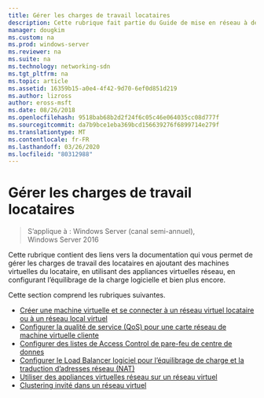 ```yaml
---
title: Gérer les charges de travail locataires
description: Cette rubrique fait partie du Guide de mise en réseau à définition logicielle sur la gestion des charges de travail client et des réseaux virtuels dans Windows Server 2016.
manager: dougkim
ms.custom: na
ms.prod: windows-server
ms.reviewer: na
ms.suite: na
ms.technology: networking-sdn
ms.tgt_pltfrm: na
ms.topic: article
ms.assetid: 16359b15-a0e4-4f42-9d70-6ef0d851d219
ms.author: lizross
author: eross-msft
ms.date: 08/26/2018
ms.openlocfilehash: 9518bab68b2d2f24f6c05c46e064035cc08d777f
ms.sourcegitcommit: da7b9bce1eba369bcd156639276f6899714e279f
ms.translationtype: MT
ms.contentlocale: fr-FR
ms.lasthandoff: 03/26/2020
ms.locfileid: "80312988"
---
```

# <a name="manage-tenant-workloads"></a>Gérer les charges de travail locataires

>S’applique à : Windows Server (canal semi-annuel), Windows Server 2016

Cette rubrique contient des liens vers la documentation qui vous permet de gérer les charges de travail des locataires en ajoutant des machines virtuelles du locataire, en utilisant des appliances virtuelles réseau, en configurant l’équilibrage de la charge logicielle et bien plus encore.

Cette section comprend les rubriques suivantes.

- [Créer une machine virtuelle et se connecter à un réseau virtuel locataire ou à un réseau local virtuel](Create-a-Tenant-VM.md)
- [Configurer la qualité de service (QoS) pour une carte réseau de machine virtuelle cliente](Configure-QoS-for-Tenant-VM-Network-Adapter.md)
- [Configurer des listes de Access Control de pare-feu de centre de donnes](Configure-Datacenter-Firewall-ACLs.md)
- [Configurer le Load Balancer logiciel pour l’équilibrage de charge et la traduction d’adresses réseau (NAT)](Configure-SLB-and-NAT.md)
- [Utiliser des appliances virtuelles réseau sur un réseau virtuel](Use-Network-Virtual-Appliances-on-a-VN.md)
- [Clustering invité dans un réseau virtuel](guest-clustering.md)